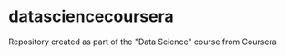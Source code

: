 datasciencecoursera
===================

Repository created as part of the "Data Science" course from Coursera
